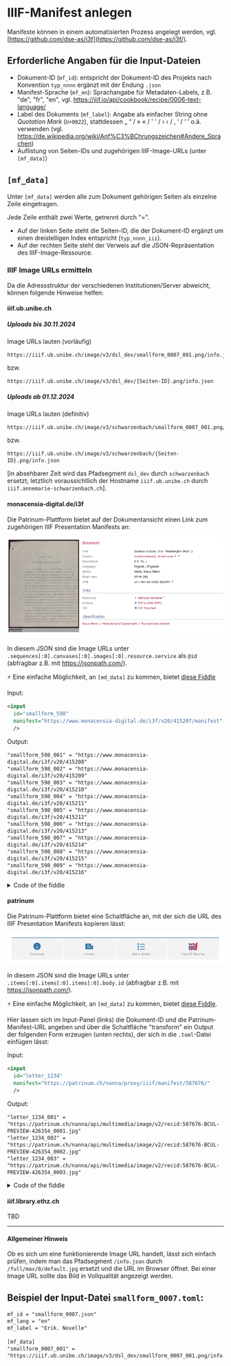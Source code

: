 # IIIF-Manifest anlegen

Manifeste können in einem automatisierten Prozess angelegt werden, vgl. [https://github.com/dse-as/i3f](https://github.com/dse-as/i3f/).

## Erforderliche Angaben für die Input-Dateien

* Dokument-ID (`mf_id`): entspricht der Dokument-ID des Projekts nach Konvention `typ_nnnn` ergänzt mit der Endung `.json`
* Manifest-Sprache (`mf_en`): Sprachangabe für Metadaten-Labels, z.B. "de", "fr", "en", vgl. https://iiif.io/api/cookbook/recipe/0006-text-language/
* Label des Dokuments (`mf_label`): Angabe als einfacher String ohne *Quotation Mark* (`U+0022`), stattdessen „ “ / » « / ' ' / › ‹ / ‚ ‘ / ‘ ’  o.ä. verwenden (vgl. https://de.wikipedia.org/wiki/Anf%C3%BChrungszeichen#Andere_Sprachen)
* Auflistung von Seiten-IDs und zugehörigen IIIF-Image-URLs (unter `[mf_data]`)

## `[mf_data]`

Unter `[mf_data]` werden alle zum Dokument gehörigen Seiten als einzelne Zeile eingetragen.

Jede Zeile enthält zwei Werte, getrennt durch "=". 

* Auf der linken Seite steht die Seiten-ID, die der Dokument-ID ergänzt um einen dreistelligen Index entspricht (`typ_nnnn_iii`).
* Auf der rechten Seite steht der Verweis auf die JSON-Repräsentation des IIIF-Image-Ressource.

### IIIF Image URLs ermitteln

Da die Adressstruktur der verschiedenen Institutionen/Server abweicht, können folgende Hinweise helfen:

#### iiif.ub.unibe.ch

##### Uploads bis 30.11.2024

Image URLs lauten (vorläufig) 

```
https://iiif.ub.unibe.ch/image/v3/dsl_dev/smallform_0007_001.png/info.json
```
bzw.

```
https://iiif.ub.unibe.ch/image/v3/dsl_dev/{Seiten-ID}.png/info.json
```

##### Uploads ab 01.12.2024

Image URLs lauten (definitiv) 

```
https://iiif.ub.unibe.ch/image/v3/schwarzenbach/smallform_0007_001.png/info.json
```
bzw.

```
https://iiif.ub.unibe.ch/image/v3/schwarzenbach/{Seiten-ID}.png/info.json
```

[in absehbarer Zeit wird das Pfadsegment `dsl_dev` durch `schwarzenbach` ersetzt; letztlich voraussichtlich der Hostname `iiif.ub.unibe.ch` durch `iiif.annemarie-schwarzenbach.ch`].


#### monacensia-digital.de/i3f

Die Patrinum-Plattform bietet auf der Dokumentansicht einen Link zum zugehörigen IIIF Presentation Manifests an:

![alt text](image-1.png)

In diesem JSON sind die Image URLs unter `.sequences[:0].canvases[:0].images[:0].resource.service` als `@id` (abfragbar z.B. mit https://jsonpath.com/).

⚡ Eine einfache Möglichkeit, an `[md_data]` zu kommen, bietet [diese Fiddle](https://martin-honnen.github.io/xslt3fiddle/?xslt=%3C%3Fxml+version%3D%221.0%22+encoding%3D%22utf-8%22%3F%3E%0D%0A%3Cxsl%3Astylesheet+xmlns%3Axsl%3D%22http%3A%2F%2Fwww.w3.org%2F1999%2FXSL%2FTransform%22%0D%0A++xmlns%3Amap%3D%22http%3A%2F%2Fwww.w3.org%2F2005%2Fxpath-functions%2Fmap%22%0D%0A++version%3D%223.0%22%0D%0A++xmlns%3Axs%3D%22http%3A%2F%2Fwww.w3.org%2F2001%2FXMLSchema%22%0D%0A++exclude-result-prefixes%3D%22%23all%22%0D%0A++expand-text%3D%22yes%22%3E%0D%0A++%0D%0A++%3Cxsl%3Aoutput+method%3D%22text%22%2F%3E%0D%0A%0D%0A++%3Cxsl%3Amode+on-no-match%3D%22shallow-copy%22%2F%3E%0D%0A%0D%0A++%3Cxsl%3Atemplate+match%3D%22%2Finput%22+name%3D%22xsl%3Ainitial-template%22%3E%0D%0A++++%3Cxsl%3Avariable+name%3D%22id%22+select%3D%22%40id%22%2F%3E%0D%0A++++%3Cxsl%3Avariable+name%3D%22input%22+select%3D%22%40manifest+%3D%3E+normalize-space%28%29+%3D%3E+json-doc%28%29%22%2F%3E%0D%0A++++%3Cxsl%3Atext%3E%5Bmf_data%5D%26%23xA%3B%3C%2Fxsl%3Atext%3E%0D%0A++++%3Cxsl%3Afor-each+select%3D%22%24input%3Fsequences%3F*%3Fcanvases%3F*%3Fimages%3F*%3Fresource%3Fservice%22%3E%22%7B%24id%7D_%7Bposition%28%29%3D%3Eformat-number%28%27000%27%29%7D%22+%3D+%22%7Bmap%3Afind%28.%2C%27%40id%27%29%7D%22%26%23xA%3B%3C%2Fxsl%3Afor-each%3E%0D%0A++%3C%2Fxsl%3Atemplate%3E%0D%0A++%0D%0A%3C%2Fxsl%3Astylesheet%3E&input=%3Cinput%0A++id%3D%22smallform_598%22%0A++manifest%3D%22https%3A%2F%2Fwww.monacensia-digital.de%2Fi3f%2Fv20%2F415207%2Fmanifest%22%0A++%2F%3E&input-type=XML)

Input:
```xml
<input
  id="smallform_598"
  manifest="https://www.monacensia-digital.de/i3f/v20/415207/manifest"
  />
```

Output:
```
"smallform_598_001" = "https://www.monacensia-digital.de/i3f/v20/415208"
"smallform_598_002" = "https://www.monacensia-digital.de/i3f/v20/415209"
"smallform_598_003" = "https://www.monacensia-digital.de/i3f/v20/415210"
"smallform_598_004" = "https://www.monacensia-digital.de/i3f/v20/415211"
"smallform_598_005" = "https://www.monacensia-digital.de/i3f/v20/415212"
"smallform_598_006" = "https://www.monacensia-digital.de/i3f/v20/415213"
"smallform_598_007" = "https://www.monacensia-digital.de/i3f/v20/415214"
"smallform_598_008" = "https://www.monacensia-digital.de/i3f/v20/415215"
"smallform_598_009" = "https://www.monacensia-digital.de/i3f/v20/415216"
```

<details><summary>Code of the fiddle</summary>

```xml
<?xml version="1.0" encoding="utf-8"?>
<xsl:stylesheet xmlns:xsl="http://www.w3.org/1999/XSL/Transform"
  xmlns:map="http://www.w3.org/2005/xpath-functions/map"
  version="3.0"
  xmlns:xs="http://www.w3.org/2001/XMLSchema"
  exclude-result-prefixes="#all"
  expand-text="yes">
  
  <xsl:output method="text"/>

  <xsl:mode on-no-match="shallow-copy"/>

  <xsl:template match="/input" name="xsl:initial-template">
    <xsl:variable name="id" select="@id"/>
    <xsl:variable name="input" select="@manifest => normalize-space() => json-doc()"/>
    <xsl:text>[mf_data]&#xA;</xsl:text>
    <xsl:for-each select="$input?sequences?*?canvases?*?images?*?resource?service">"{$id}_{position()=>format-number('000')}" = "{map:find(.,'@id')}"&#xA;</xsl:for-each>
  </xsl:template>
  
</xsl:stylesheet>
```

</details>

#### patrinum

Die Patrinum-Plattform bietet eine Schaltfläche an, mit der sich die URL des IIIF Presentation Manifests kopieren lässt:

![alt text](image.png)

In diesem JSON sind die Image URLs unter `.items[:0].items[:0].items[:0].body.id` (abfragbar z.B. mit https://jsonpath.com/).

⚡ Eine einfache Möglichkeit, an `[md_data]` zu kommen, bietet [diese Fiddle](https://martin-honnen.github.io/xslt3fiddle/?xslt=%3C%3Fxml+version%3D%221.0%22+encoding%3D%22utf-8%22%3F%3E%0D%0A%3Cxsl%3Astylesheet+xmlns%3Axsl%3D%22http%3A%2F%2Fwww.w3.org%2F1999%2FXSL%2FTransform%22%0D%0A++xmlns%3Amap%3D%22http%3A%2F%2Fwww.w3.org%2F2005%2Fxpath-functions%2Fmap%22%0D%0A++version%3D%223.0%22%0D%0A++xmlns%3Axs%3D%22http%3A%2F%2Fwww.w3.org%2F2001%2FXMLSchema%22%0D%0A++exclude-result-prefixes%3D%22%23all%22%0D%0A++expand-text%3D%22yes%22%3E%0D%0A++%0D%0A++%3Cxsl%3Aoutput+method%3D%22text%22%2F%3E%0D%0A%0D%0A++%3Cxsl%3Amode+on-no-match%3D%22shallow-copy%22%2F%3E%0D%0A%0D%0A++%3Cxsl%3Atemplate+match%3D%22%2Finput%22+name%3D%22xsl%3Ainitial-template%22%3E%0D%0A++++%3Cxsl%3Avariable+name%3D%22id%22+select%3D%22%40id%22%2F%3E%0D%0A++++%3Cxsl%3Avariable+name%3D%22input%22+select%3D%22%40manifest+%3D%3E+normalize-space%28%29+%3D%3E+json-doc%28%29%22%2F%3E%0D%0A++++%3Cxsl%3Afor-each+select%3D%22%24input%3Fitems%3F*%3Fitems%3F*%3Fitems%3F*%3Fbody%3Fid%22%3E%22%7B%24id%7D_%7Bposition%28%29%3D%3Eformat-number%28%27000%27%29%7D%22+%3D+%22%7B.%7D%2Finfo.json%22%26%23xA%3B%3C%2Fxsl%3Afor-each%3E%0D%0A++%3C%2Fxsl%3Atemplate%3E%0D%0A++%0D%0A%3C%2Fxsl%3Astylesheet%3E&input=%3Cinput%0A++id%3D%22letter_1234%22%0A++manifest%3D%22https%3A%2F%2Fpatrinum.ch%2Fnanna%2Fproxy%2Fiiif%2Fmanifest%2F587676%2F%22%0A++%2F%3E&input-type=XML).

Hier lassen sich im Input-Panel (links) die Dokument-ID und die Patrinum-Manifest-URL angeben und über die Schaltfläche "transform" ein Output der folgenden Form erzeugen (unten rechts), der sich in die `.toml`-Datei einfügen lässt:

Input:
```xml
<input
  id="letter_1234"
  manifest="https://patrinum.ch/nanna/proxy/iiif/manifest/587676/"
  />
```

Output:
```
"letter_1234_001" = "https://patrinum.ch/nanna/api/multimedia/image/v2/recid:587676-BCUL-PREVIEW-426354_0001.jpg"
"letter_1234_002" = "https://patrinum.ch/nanna/api/multimedia/image/v2/recid:587676-BCUL-PREVIEW-426354_0002.jpg"
"letter_1234_003" = "https://patrinum.ch/nanna/api/multimedia/image/v2/recid:587676-BCUL-PREVIEW-426354_0003.jpg"
```

<details><summary>Code of the fiddle</summary>

```xml
<?xml version="1.0" encoding="utf-8"?>
<xsl:stylesheet xmlns:xsl="http://www.w3.org/1999/XSL/Transform"
  xmlns:map="http://www.w3.org/2005/xpath-functions/map"
  version="3.0"
  xmlns:xs="http://www.w3.org/2001/XMLSchema"
  exclude-result-prefixes="#all"
  expand-text="yes">
  
  <xsl:output method="text"/>

  <xsl:mode on-no-match="shallow-copy"/>

  <xsl:template match="/input" name="xsl:initial-template">
    <xsl:variable name="id" select="@id"/>
    <xsl:variable name="input" select="@manifest => normalize-space() => json-doc()"/>
    <xsl:text>[mf_data]&#xA;</xsl:text>
    <xsl:for-each select="$input?items?*?items?*?items?*?body?id">"{$id}_{position()=>format-number('000')}" = "{.}"&#xA;</xsl:for-each>
  </xsl:template>
  
</xsl:stylesheet>
```

</details>

#### iiif.library.ethz.ch

TBD

---

#### Allgemeiner Hinweis

Ob es sich um eine funktionierende Image URL handelt, lässt sich einfach prüfen, indem man das Pfadsegment `/info.json` durch `/full/max/0/default.jpg` ersetzt und die URL im Browser öffnet. Bei einer Image URL sollte das Bild in Vollqualität angezeigt werden.

## Beispiel der Input-Datei `smallform_0007.toml`:

```
mf_id = "smallform_0007.json"
mf_lang = "en"
mf_label = "Erik. Novelle"

[mf_data]
"smallform_0007_001" = "https://iiif.ub.unibe.ch/image/v3/dsl_dev/smallform_0007_001.png/info.json"
```
